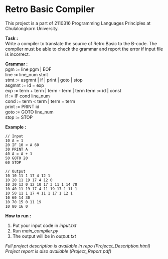 # Retro Basic Compiler
This project is a part of 2110316 Programming Languages Principles at Chulalongkorn University.

**Task :**  
Write a compiler to translate the source of Retro Basic to the B-code.
The compiler must be able to check the grammar and report the error if input file is incorrect.

**Grammar :**   
  pgm := line pgm | EOF  
  line := line_num stmt  
  stmt := asgmnt | if | print | goto | stop  
  asgmnt := id = exp  
  exp := term + term | term - term  | term
  term := id | const  
  if := IF cond line_num  
  cond := term < term | term = term  
  print := PRINT id  
  goto := GOTO line_num  
  stop := STOP  
  
**Example :**  
```
// Input
10 A = 1  
20 IF 10 < A 60   
30 PRINT A  
40 A = A + 1  
50 GOTO 20  
60 STOP
```

```
// Output
10 10 11 1 17 4 12 1  
10 20 11 19 17 4 12 0  
10 30 13 0 12 10 17 3 11 1 14 70  
10 40 11 19 17 4 11 19 17 1 11 1  
10 50 11 1 17 4 11 1 17 1 12 1  
10 60 14 30  
10 70 15 0 11 19  
10 80 16 0 
```
 
 **How to run :**  
 1. Put your input code in *input.txt*
 2. Run *main_compiler.py*
 3. The output will be in *output.txt* 
 
 *Full project description is available in repo (Projecct_Description.html)  
 Project report is also available (Project_Report.pdf)*
